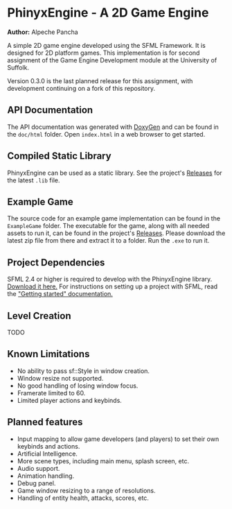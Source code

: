 # PhinyxEngine - A 2D Game Engine

**Author:** Alpeche Pancha

A simple 2D game engine developed using the SFML Framework. It is designed for 2D platform games. This implementation is for second assignment of the Game Engine Development module at the University of Suffolk.

Version 0.3.0 is the last planned release for this assignment, with development continuing on a fork of this repository.


## API Documentation

The API documentation was generated with [DoxyGen](http://www.stack.nl/~dimitri/doxygen/) and can be found in the `doc/html` folder. Open `index.html` in a web browser to get started.

## Compiled Static Library

PhinyxEngine can be used as a static library. See the project's [Releases](https://github.com/IMDCGP207-1617/game-engine-implementation-Phixyn/releases) for the latest `.lib` file.

## Example Game

The source code for an example game implementation can be found in the `ExampleGame` folder. The executable for the game, along with all needed assets to run it, can be found in the project's [Releases](https://github.com/IMDCGP207-1617/game-engine-implementation-Phixyn/releases). Please download the latest zip file from there and extract it to a folder. Run the `.exe` to run it.

## Project Dependencies

SFML 2.4 or higher is required to develop with the PhinyxEngine library. [Download it here.](https://www.sfml-dev.org/download.php) For instructions on setting up a project with SFML, read the ["Getting started" documentation.](https://www.sfml-dev.org/tutorials/2.4/)

## Level Creation

TODO

## Known Limitations

* No ability to pass sf::Style in window creation.
* Window resize not supported.
* No good handling of losing window focus.
* Framerate limited to 60.
* Limited player actions and keybinds.

## Planned features

* Input mapping to allow game developers (and players) to set their own keybinds and actions.
* Artificial Intelligence.
* More scene types, including main menu, splash screen, etc.
* Audio support.
* Animation handling.
* Debug panel.
* Game window resizing to a range of resolutions.
* Handling of entity health, attacks, scores, etc.
